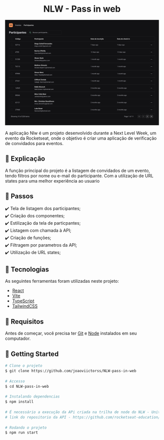 <h1 align='center'>NLW - Pass in web</h1>

<img alt="Project Image" title="#ProjectImage" src="./public/image-project.png" >

<p>A aplicação Nlw é um projeto desenvolvido durante a Next Level Week, um evento da Rocketseat, onde o objetivo é criar uma aplicação de verificação de convidados para eventos.</p>

## :page_facing_up: Explicação

A função principal do projeto é a listagem de convidados de um evento, tendo filtros por nome ou e-mail do participante.
Com a utilização de URL states para uma melhor experiência ao usuario

## :dart: Passos

:heavy_check_mark: Tela de listagem dos participantes;\
:heavy_check_mark: Criação dos componentes;\
:heavy_check_mark: Estilização da tela de particpantes;\
:heavy_check_mark: Listagem com chamada à API;\
:heavy_check_mark: Criação de funções;\
:heavy_check_mark: Filtragem por parametros da API;\
:heavy_check_mark: Utilização de URL states;

## :rocket: Tecnologias

As seguintes ferramentas foram utilizadas neste projeto:

- [React](https://react.dev/)
- [Vite](https://vitejs.dev/)
- [TypeScript](https://www.typescriptlang.org/docs/)
- [TailwindCSS](https://tailwindcss.com/)

## :closed_book: Requisitos ##

Antes de começar, você precisa ter [Git](https://git-scm.com) e [Node](https://nodejs.org/en/) instalados em seu computador.

## :checkered_flag: Getting Started ##

```bash
# Clone o projeto
$ git clone https://github.com/joaoviictorss/NLW-pass-in-web

# Accesso
$ cd NLW-pass-in-web

# Instalando dependencias
$ npm install

# É necessário a execução da APi criada na trilha de node do NLW - Unite para o funcionamento correto da aplicação
# link do repositorio da API - https://github.com/rocketseat-education/nlw-unite-nodejs

# Rodando o projeto
$ npm run start

```
